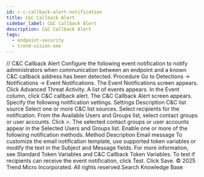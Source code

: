 ```yaml
---
id: c-c-callback-alert-notification
title: C&C Callback Alert
sidebar_label: C&C Callback Alert
description: C&C Callback Alert
tags:
  - endpoint-security
  - trend-vision-one
---
```


/*<![CDATA[*/ $('#title').html($('meta[name=map-description]').attr('content')); /*]]>*/ C&C Callback Alert Configure the following event notification to notify administrators when communication between an endpoint and a known C&C callback address has been detected. Procedure Go to Detections → Notifications → Event Notifications. The Event Notifications screen appears. Click Advanced Threat Activity. A list of events appears. In the Event column, click C&C callback alert. The C&C Callback Alert screen appears. Specify the following notification settings. Settings Description C&C list source Select one or more C&C list sources. Select recipients for the notification. From the Available Users and Groups list, select contact groups or user accounts. Click >. The selected contact groups or user accounts appear in the Selected Users and Groups list. Enable one or more of the following notification methods. Method Description Email message To customize the email notification template, use supported token variables or modify the text in the Subject and Message fields. For more information, see Standard Token Variables and C&C Callback Token Variables. To test if recipients can receive the event notification, click Test. Click Save. © 2025 Trend Micro Incorporated. All rights reserved.Search Knowledge Base